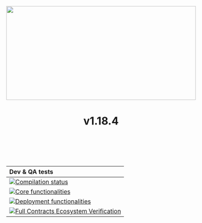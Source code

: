 
<p align="center">
  <img style="width: 100%; height: 250px;" src="https://houndrace.com/img/logo.svg">
</p>
<h1 align="center" style="color: '#C8FF00FF';">v1.18.4</h1>


</br></br></br></br>


| Dev & QA tests |
| :------------ |
| [![Compilation status](https://github.com/stater-co/houndrace-contracts/actions/workflows/compilation-status.yml/badge.svg)](https://github.com/stater-co/houndrace-contracts/actions/workflows/compilation-status.yml) |
| [![Core functionalities](https://github.com/stater-co/houndrace-contracts/actions/workflows/core-functionalities.yml/badge.svg)](https://github.com/stater-co/houndrace-contracts/actions/workflows/core-functionalities.yml) |
| [![Deployment functionalities](https://github.com/stater-co/houndrace-contracts/actions/workflows/deployment-functionalities.yml/badge.svg)](https://github.com/stater-co/houndrace-contracts/actions/workflows/deployment-functionalities.yml) |
| [![Full Contracts Ecosystem Verification](https://github.com/stater-co/houndrace-contracts/actions/workflows/full-deployment-functionalities.yml/badge.svg)](https://github.com/stater-co/houndrace-contracts/actions/workflows/full-deployment-functionalities.yml) |
